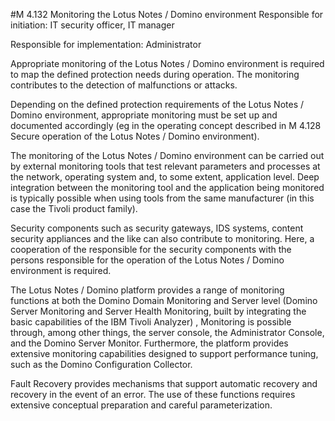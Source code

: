 #M 4.132 Monitoring the Lotus Notes / Domino environment
Responsible for initiation: IT security officer, IT manager

Responsible for implementation: Administrator

Appropriate monitoring of the Lotus Notes / Domino environment is required to map the defined protection needs during operation. The monitoring contributes to the detection of malfunctions or attacks.

Depending on the defined protection requirements of the Lotus Notes / Domino environment, appropriate monitoring must be set up and documented accordingly (eg in the operating concept described in M 4.128 Secure operation of the Lotus Notes / Domino environment).

The monitoring of the Lotus Notes / Domino environment can be carried out by external monitoring tools that test relevant parameters and processes at the network, operating system and, to some extent, application level. Deep integration between the monitoring tool and the application being monitored is typically possible when using tools from the same manufacturer (in this case the Tivoli product family).

Security components such as security gateways, IDS systems, content security appliances and the like can also contribute to monitoring. Here, a cooperation of the responsible for the security components with the persons responsible for the operation of the Lotus Notes / Domino environment is required.

The Lotus Notes / Domino platform provides a range of monitoring functions at both the Domino Domain Monitoring and Server level (Domino Server Monitoring and Server Health Monitoring, built by integrating the basic capabilities of the IBM Tivoli Analyzer) , Monitoring is possible through, among other things, the server console, the Administrator Console, and the Domino Server Monitor. Furthermore, the platform provides extensive monitoring capabilities designed to support performance tuning, such as the Domino Configuration Collector.

Fault Recovery provides mechanisms that support automatic recovery and recovery in the event of an error. The use of these functions requires extensive conceptual preparation and careful parameterization.



